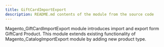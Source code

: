 ```yaml
---
title: GiftCardImportExport
description: README.md contents of the module from the source code
---
```


Magento_GiftCardImportExport module introduces import and export form GiftCard Product.
This module extends existing functionality of Magento_CatalogImportExport module by adding new product type.

